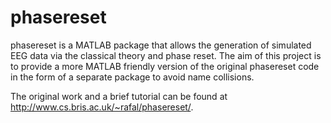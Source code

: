 phasereset
==========

phasereset is a MATLAB package that allows the generation of simulated EEG data via the classical theory and phase reset. The aim of this project is to provide a more MATLAB friendly version of the original phasereset code in the form of a separate package to avoid name collisions.

The original work and a brief tutorial can be found at http://www.cs.bris.ac.uk/~rafal/phasereset/.
